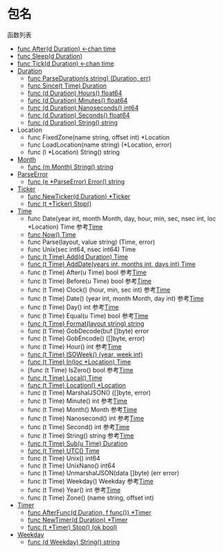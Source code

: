 # 包名

函数列表

- [func After(d Duration) <-chan time](After.md)
- [func Sleep(d Duration)](Sleep.md)
- [func Tick(d Duration) <-chan time](Tick.md)
- [Duration](Duration.md)
	- [func ParseDuration(s string) (Duration, err)](ParseDuration.md)
	- [func Since(t Time) Duration](Since.md)
	- [func (d Duration) Hours() float64](Hours.md)
	- [func (d Duration) Minutes() float64](Minutes.md)
	- [func (d Duration) Nanoseconds() int64](Nanoseconds.md)
	- [func (d Duration) Seconds() float64](Seconds.md)
	- [func (d Duration) String() string](String.md)
- Location
	- func FixedZone(name string, offset int) *Location
	- func LoadLocation(name string) (*Location, error)
	- func (l *Location) String() string
- [Month](Month.md)
	- [func (m Month) String() string](String.md)
- [ParseError](ParseError.md)
	- [func (e *ParseError) Error() string](Error.md)
- [Ticker](Ticker.md)
	- [func NewTicker(d Duration) *Ticker](NewTicker.md)
	- [func (t *Ticker) Stop()](Stop.md)
- [Time](Time.md)
	- func Date(year int, month Month, day, hour, min, sec, nsec int, loc *Location) Time  参考[Time](Time.md)
	- [func Now() Time](Now.md)
	- func Parse(layout, value string) (Time, error)
	- func Unix(sec int64, nsec int64) Time
	- [func (t Time) Add(d Duration) Time](Add.md)
	- [func (t Time) AddDate(years int, months int, days int) Time](AddDate.md)
	- func (t Time) After(u Time) bool 参考[Time](Time.md)
	- func (t Time) Before(u Time) bool 参考[Time](Time.md)
	- func (t Time) Clock() (hour, min, sec int) 参考[Time](Time.md)
	- func (t Time) Date() (year int, month Month, day int) 参考[Time](Time.md)
	- func (t Time) Day() int 参考[Time](Time.md)
	- func (t Time) Equal(u Time) bool 参考[Time](Time.md)
	- [func (t Time) Format(layout string) string](Format.md)
	- func (t Time) GobDecode(buf []byte) error
	- func (t Time) GobEncode() ([]byte, error)
	- func (t Time) Hour() int	参考[Time](Time.md)
	- [func (t Time) ISOWeek() (year, week int)](ISOWeek.md)
	- [func (t Time) In(loc *Location) Time](In.md)
	- [func (t Time) IsZero() bool 参考[Time](Time.md)
	- [func (t Time) Local() Time](Local.md)
	- [func (t Time) Location() *Location](Location.md)
	- func (t Time) MarshalJSON() ([]byte, error)
	- func (t Time) Minute() int 参考[Time](Time.md)
	- func (t Time) Month() Month 参考[Time](Time.md)
	- func (t Time) Nanosecond() int 参考[Time](Time.md)
	- func (t Time) Second() int 参考[Time](Time.md)
	- func (t Time) String() string 参考[Time](Time.md)
	- [func (t Time) Sub(u Time) Duration](Sub.md)
	- [func (t Time) UTC() Time](UTC.md)
	- func (t Time) Unix() int64
	- func (t Time) UnixNano() int64
	- func (t Time) UnmarshalJSON(data []byte) (err error)
	- func (t Time) Weekday() Weekday 参考[Time](Time.md)
	- func (t Time) Year() int 参考[Time](Time.md)
	- func (t Time) Zone() (name string, offset int)
- [Timer](Timer.md)
	- [func AfterFunc(d Duration, f func()) *Timer](AfterFunc.md)
	- [func NewTimer(d Duration) *Timer](NewTimer.md)
	- [func (t *Timer) Stop() (ok bool)](Stop.md)
- [Weekday](Weekday.md)
	- [func (d Weekday) String() string](String.md)
